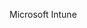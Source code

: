 <Token xmlns:xlink="http://www.w3.org/1999/xlink">Microsoft Intune</Token>

<!--HONumber=Jul16_HO3-->


